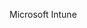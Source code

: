 <Token xmlns:xlink="http://www.w3.org/1999/xlink">Microsoft Intune</Token>

<!--HONumber=Jul16_HO3-->


